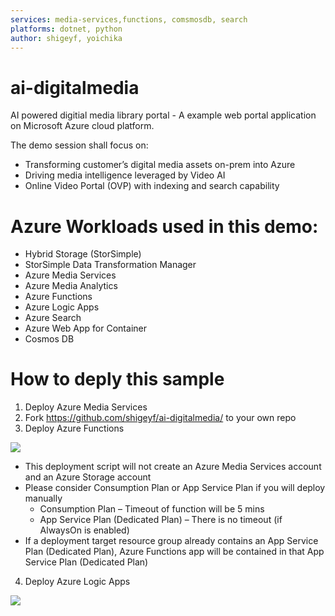 ```yaml
---
services: media-services,functions, comsmosdb, search
platforms: dotnet, python
author: shigeyf, yoichika
---
```


# ai-digitalmedia
AI powered digitial media library portal - A example web portal application on Microsoft Azure cloud platform.

The demo session shall focus on:
 * Transforming customer’s digital media assets on-prem into Azure
 * Driving media intelligence leveraged by Video AI
 * Online Video Portal (OVP) with indexing and search capability

# Azure Workloads used in this demo:
 - Hybrid Storage (StorSimple)
 - StorSimple Data Transformation Manager
 - Azure Media Services
 - Azure Media Analytics
 - Azure Functions
 - Azure Logic Apps
 - Azure Search
 - Azure Web App for Container
 - Cosmos DB

# How to deply this sample

1. Deploy Azure Media Services
2. Fork https://github.com/shigeyf/ai-digitalmedia/ to your own repo
3. Deploy Azure Functions  

  <a href="https://portal.azure.com/#create/Microsoft.Template/uri/https%3A%2F%2Fraw.githubusercontent.com%2Fshigeyf%2Fai-digitalmedia%2Fmaster%2Fazuredeploy.json" target="_blank"><img src="http://azuredeploy.net/deploybutton.png"/></a>  

  * This deployment script will not create an Azure Media Services account and an Azure Storage account 
  * Please consider Consumption Plan or App Service Plan if you will deploy manually
    * Consumption Plan – Timeout of function will be 5 mins
    * App Service Plan (Dedicated Plan) – There is no timeout (if AlwaysOn is enabled)
  * If a deployment target resource group already contains an App Service Plan (Dedicated Plan), Azure Functions app will be contained in that App Service Plan (Dedicated Plan)

4. Deploy Azure Logic Apps

  <a href="" target="_blank"><img src="http://azuredeploy.net/deploybutton.png"/></a>  
